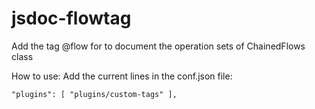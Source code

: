 # jsdoc-flowtag
Add the tag @flow for to document the operation sets of ChainedFlows class

How to use:
Add the current lines in the conf.json file:

`"plugins": [
		"plugins/custom-tags"
	],`
